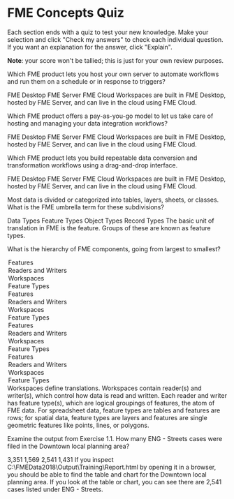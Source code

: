 # FME Concepts Quiz

Each section ends with a quiz to test your new knowledge. Make your selection and click "Check my answers" to check each individual question. If you want an explanation for the answer, click "Explain".

**Note**: your score won't be tallied; this is just for your own review purposes.

<quiz name="">
  <question>
    <p>
      Which FME product lets you host your own server to automate workflows and run them on a schedule or in response to triggers?
    </p>
      <answer>FME Desktop</answer>
      <answer correct>FME Server</answer>
      <answer>FME Cloud</answer>
    <explanation>Workspaces are built in FME Desktop, hosted by FME Server, and can live in the cloud using FME Cloud.</explanation>
  </question>
  <question>
    <p>
      Which FME product offers a pay-as-you-go model to let us take care of hosting and managing your data integration workflows?
    </p>
      <answer>FME Desktop</answer>
      <answer>FME Server</answer>
      <answer correct>FME Cloud</answer>
    <explanation>Workspaces are built in FME Desktop, hosted by FME Server, and can live in the cloud using FME Cloud.</explanation>
  </question>
  <question>
    <p>
      Which FME product lets you build repeatable data conversion and transformation workflows using a drag-and-drop interface.
    </p>
      <answer correct>FME Desktop</answer>
      <answer>FME Server</answer>
      <answer>FME Cloud</answer>
    <explanation>Workspaces are built in FME Desktop, hosted by FME Server, and can live in the cloud using FME Cloud.</explanation>
  </question>
  <question>
    <p>
      Most data is divided or categorized into tables, layers, sheets, or classes. What is the FME umbrella term for these subdivisions?
    </p>
    <answer>Data Types</answer>
    <answer correct>Feature Types</answer>
    <answer>Object Types</answer>
    <answer>Record Types</answer>
    <explanation>The basic unit of translation in FME is the feature. Groups of these are known as feature types.</explanation>
  </question>
  <question>
    <p>What is the hierarchy of FME components, going from largest to smallest?</p>
    <answer>
        <option>Features</option>
        <option>Readers and Writers</option>
        <option correct>Workspaces</option>
        <option>Feature Types</option>
    </answer>
    <answer>
        <option>Features</option>
        <option correct>Readers and Writers</option>
        <option>Workspaces</option>
        <option>Feature Types</option>
    </answer>
    <answer>
        <option>Features</option>
        <option>Readers and Writers</option>
        <option>Workspaces</option>
        <option correct>Feature Types</option>
    </answer>
    <answer>
        <option correct>Features</option>
        <option>Readers and Writers</option>
        <option>Workspaces</option>
        <option>Feature Types</option>
    </answer>
    <explanation>
      Workspaces define translations. Workspaces contain reader(s) and writer(s), which control how data is read and written. Each reader and writer has feature type(s), which are logical groupings of features, the atom of FME data. For spreadsheet data, feature types are tables and features are rows; for spatial data, feature types are layers and features are single geometric features like points, lines, or polygons.
    </explanation>
  </question>
  <question>
    <p>Examine the output from Exercise 1.1. How many ENG - Streets cases were filed in the Downtown local planning area?</p>
    <answer>3,351</answer>
    <answer>1,569</answer>
    <answer correct>2,541</answer>
    <answer>1,431</answer>
    <explanation>
      If you inspect C:\FMEData2018\Output\Training\Report.html by opening it in a browser, you should be able to find the table and chart for the Downtown local planning area. If you look at the table or chart, you can see there are 2,541 cases listed under ENG - Streets.
    </explanation>
  </question>
</quiz>
